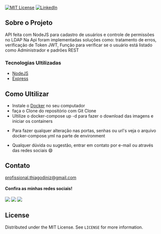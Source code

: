 [![MIT License][license-shield]][license-url]
[![LinkedIn][linkedin-shield]][linkedin-url]

## Sobre o Projeto

API feita com NodeJS para cadastro de usuários e controle de permissões no LDAP
Na Api foram implementadas soluções como: tratamento de erros, verificação de Token JWT,
Função para verificar se o usuário está listado como Administrador e padrões REST  

### Tecnologias Ultilizadas

* [NodeJS](https://nodejs.org/api/)
* [Express](http://expressjs.com/en/starter/installing.html)

## Como Ultilizar
- Instale o [Docker](https://www.docker.com/) no seu computador
- faça o Clone do repositório com Git Clone
- Ultilize o docker-compose up -d para fazer o download das imagens e iniciar os containers
* Para fazer qualquer alteração nas portas, senhas ou url's veja o arquivo docker-compose.yml na parte de environment
- Qualquer dúvida ou sugestão, entrar em contato por e-mail ou através das redes sociais :smile:	

## Contato
profissional.thiagodiniz@gmail.com

#### Confira as minhas redes sociais!
<div> 
  <a href="https://www.linkedin.com/in/thiagodinizdasilva/" target="_blank"><img src="https://img.shields.io/badge/-LinkedIn-%230077B5?style=for-the-badge&logo=linkedin&logoColor=white" target="_blank"></a>  
  <a href="https://www.instagram.com/dev_thiagods/" target="_blank"><img src="https://img.shields.io/badge/Instagram-E4405F?style=for-the-badge&logo=instagram&logoColor=white"></a>
 <a href="https://twitter.com/dev_thiagods" target="_blank"><img src="https://img.shields.io/badge/Twitter-1DA1F2?style=for-the-badge&logo=twitter&logoColor=white"></a>  
</div>


## License

Distributed under the MIT License. See `LICENSE` for more information.


<!-- MARKDOWN LINKS & IMAGES -->
[license-shield]: https://img.shields.io/github/license/othneildrew/Best-README-Template.svg?style=for-the-badge
[license-url]: https://github.com/othneildrew/Best-README-Template/blob/master/LICENSE.txt
[linkedin-shield]: https://img.shields.io/badge/-LinkedIn-black.svg?style=for-the-badge&logo=linkedin&colorB=555
[linkedin-url]: https://www.linkedin.com/in/thiagodinizdasilva/

